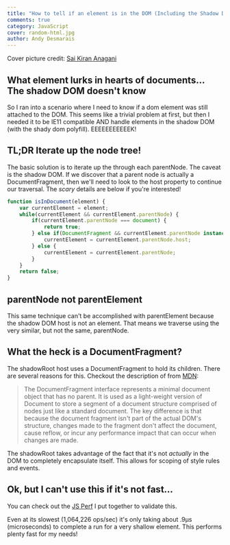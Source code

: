 ```yaml
---
title: "How to tell if an element is in the DOM (Including the Shadow DOM)"
comments: true
category: JavaScript
cover: random-html.jpg
author: Andy Desmarais
---
```


Cover picture credit: [Sai Kiran Anagani](https://unsplash.com/@_imkiran)

## What element lurks in hearts of documents... The shadow DOM doesn't know

So I ran into a scenario where I need to know if a dom element was still attached to the DOM.  This seems like a trivial problem at first, but then I needed it to be IE11 compatible AND handle elements in the shadow DOM (with the shady dom polyfill). EEEEEEEEEEEK!

## TL;DR Iterate up the node tree!

The basic solution is to iterate up the through each parentNode. The caveat is the shadow DOM.  If we discover that a parent node is actually a DocumentFragment, then we'll need to look to the host property to continue our traversal. The _scary_ details are below if you're interested!

```javascript
function isInDocument(element) {
    var currentElement = element;
    while(currentElement && currentElement.parentNode) {
        if(currentElement.parentNode === document) {
            return true;
        } else if(DocumentFragment && currentElement.parentNode instanceof DocumentFragment) {
            currentElement = currentElement.parentNode.host;
        } else {
            currentElement = currentElement.parentNode;
        }
    }
    return false;
}
```

## parentNode not parentElement

This same technique can't be accomplished with parentElement because the shadow DOM host is not an element. That means we traverse using the very similar, but not the same, parentNode.

## What the heck is a DocumentFragment?

The shadowRoot host uses a DocumentFragment to hold its children. There are several reasons for this. Checkout the description of from [MDN](https://developer.mozilla.org/en-US/docs/Web/API/DocumentFragment):

>The DocumentFragment interface represents a minimal document object that has no parent. It is used as a light-weight version of Document to store a segment of a document structure comprised of nodes just like a standard document. The key difference is that because the document fragment isn't part of the actual DOM's structure, changes made to the fragment don't affect the document, cause reflow, or incur any performance impact that can occur when changes are made.

The shadowRoot takes advantage of the fact that it's not _actually_ in the DOM to completely encapsulate itself. This allows for scoping of style rules and events.

## Ok, but I can't use this if it's not fast...

You can check out the [JS Perf](https://jsperf.com/isindocument/4) I put together to validate this.

Even at its slowest (1,064,226 ops/sec) it's only taking about .9µs (microseconds) to complete a run for a very shallow element.  This performs plenty fast for my needs!
